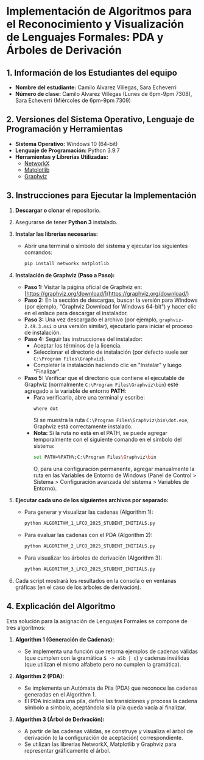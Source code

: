 # Implementación de Algoritmos para el Reconocimiento y Visualización de Lenguajes Formales: PDA y Árboles de Derivación

## 1. Información de los Estudiantes del equipo
- **Nombre del estudiante:** Camilo Alvarez Villegas, Sara Echeverri
- **Número de clase:** Camilo Alvarez Villegas (Lunes de 6pm-9pm 7308), Sara Echeverri (Miércoles de 6pm-9pm 7309)

## 2. Versiones del Sistema Operativo, Lenguaje de Programación y Herramientas
- **Sistema Operativo:** Windows 10 (64-bit)
- **Lenguaje de Programación:** Python 3.9.7
- **Herramientas y Librerías Utilizadas:**
  - [NetworkX](https://networkx.org)
  - [Matplotlib](https://matplotlib.org)
  - [Graphviz](https://graphviz.org)

## 3. Instrucciones para Ejecutar la Implementación

1. **Descargar o clonar** el repositorio.

2. Asegurarse de tener **Python 3** instalado.

3. **Instalar las librerías necesarias:**

   - Abrir una terminal o símbolo del sistema y ejecutar los siguientes comandos:
   
     ```bash
     pip install networkx matplotlib
     ```

4. **Instalación de Graphviz (Paso a Paso):**

   - **Paso 1:** Visitar la página oficial de Graphviz en: [https://graphviz.org/download/](https://graphviz.org/download/)
   - **Paso 2:** En la sección de descargas, buscar la versión para Windows (por ejemplo, "Graphviz Download for Windows 64-bit") y hacer clic en el enlace para descargar el instalador.
   - **Paso 3:** Una vez descargado el archivo (por ejemplo, `graphviz-2.49.3.msi` o una versión similar), ejecutarlo para iniciar el proceso de instalación.
   - **Paso 4:** Seguir las instrucciones del instalador:
     - Aceptar los términos de la licencia.
     - Seleccionar el directorio de instalación (por defecto suele ser `C:\Program Files\Graphviz`).
     - Completar la instalación haciendo clic en "Instalar" y luego "Finalizar".
   - **Paso 5:** Verificar que el directorio que contiene el ejecutable de Graphviz (normalmente `C:\Program Files\Graphviz\bin`) esté agregado a la variable de entorno **PATH**:
     - Para verificarlo, abre una terminal y escribe:
       ```bash
       where dot
       ```
       Si se muestra la ruta `C:\Program Files\Graphviz\bin\dot.exe`, Graphviz está correctamente instalado.
     - **Nota:** Si la ruta no está en el PATH, se puede agregar temporalmente con el siguiente comando en el símbolo del sistema:
       ```bash
       set PATH=%PATH%;C:\Program Files\Graphviz\bin
       ```
       O, para una configuración permanente, agregar manualmente la ruta en las Variables de Entorno de Windows (Panel de Control > Sistema > Configuración avanzada del sistema > Variables de Entorno).

5. **Ejecutar cada uno de los siguientes archivos por separado:**

   - Para generar y visualizar las cadenas (Algorithm 1):
     ```bash
     python ALGORITHM_1_LFCO_2025_STUDENT_INITIALS.py
     ```
   - Para evaluar las cadenas con el PDA (Algorithm 2):
     ```bash
     python ALGORITHM_2_LFCO_2025_STUDENT_INITIALS.py
     ```
   - Para visualizar los árboles de derivación (Algorithm 3):
     ```bash
     python ALGORITHM_3_LFCO_2025_STUDENT_INITIALS.py
     ```

6. Cada script mostrará los resultados en la consola o en ventanas gráficas (en el caso de los árboles de derivación).

## 4. Explicación del Algoritmo

Esta solución para la asignación de Lenguajes Formales se compone de tres algoritmos:

1. **Algorithm 1 (Generación de Cadenas):**
   - Se implementa una función que retorna ejemplos de cadenas válidas (que cumplen con la gramática `S -> aSb | ε`) y cadenas inválidas (que utilizan el mismo alfabeto pero no cumplen la gramática).

2. **Algorithm 2 (PDA):**
   - Se implementa un Autómata de Pila (PDA) que reconoce las cadenas generadas en el Algorithm 1.
   - El PDA inicializa una pila, define las transiciones y procesa la cadena símbolo a símbolo, aceptándola si la pila queda vacía al finalizar.

3. **Algorithm 3 (Árbol de Derivación):**
   - A partir de las cadenas válidas, se construye y visualiza el árbol de derivación (o la configuración de aceptación) correspondiente.
   - Se utilizan las librerías NetworkX, Matplotlib y Graphviz para representar gráficamente el árbol.
